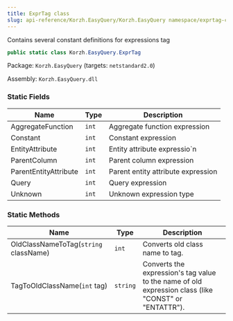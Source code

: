 ```yaml
---
title: ExprTag class
slug: api-reference/Korzh.EasyQuery/Korzh.EasyQuery namespace/exprtag-class
---
```



Contains several constant definitions for expressions tag
```csharp
public static class Korzh.EasyQuery.ExprTag

```
Package: `Korzh.EasyQuery` (targets: `netstandard2.0`)

Assembly: `Korzh.EasyQuery.dll`

### Static Fields

| Name | Type | Description | 
| --- | --- | --- | 
| AggregateFunction | `int` | Aggregate function expression | 
| Constant | `int` | Constant expression | 
| EntityAttribute | `int` | Entity attribute expressio`n | 
| ParentColumn | `int` | Parent column expression | 
| ParentEntityAttribute | `int` | Parent entity attribute expression | 
| Query | `int` | Query expression | 
| Unknown | `int` | Unknown expression type | 


### Static Methods

| Name | Type | Description | 
| --- | --- | --- | 
| OldClassNameToTag(`string` className) | `int` | Converts old class name to tag. | 
| TagToOldClassName(`int` tag) | `string` | Converts the expression's tag value to the name of old expression class (like "CONST" or "ENTATTR"). |